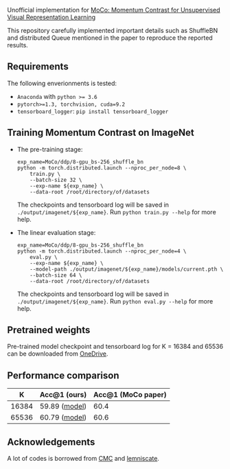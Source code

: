 Unofficial implementation for [MoCo: Momentum Contrast for Unsupervised Visual Representation Learning](https://arxiv.org/abs/1911.05722)

This repository carefully implemented important details such as ShuffleBN and distributed Queue mentioned in the paper to reproduce the reported results.

## Requirements

The following enverionments is tested:

* `Anaconda` with `python >= 3.6`
* `pytorch>=1.3, torchvision, cuda=9.2`
* `tensorboard_logger`: `pip install tensorboard_logger`

## Training Momentum Contrast on ImageNet

* The pre-training stage:

  ```
  exp_name=MoCo/ddp/8-gpu_bs-256_shuffle_bn
  python -m torch.distributed.launch --nproc_per_node=8 \
      train.py \
      --batch-size 32 \
      --exp-name ${exp_name} \
      --data-root /root/directory/of/datasets
  ```

  The checkpoints and tensorboard log will be saved in `./output/imagenet/${exp_name}`. Run `python train.py --help` for more help.
  
* The linear evaluation stage:

  ```
  exp_name=MoCo/ddp/8-gpu_bs-256_shuffle_bn
  python -m torch.distributed.launch --nproc_per_node=4 \
      eval.py \
      --exp-name ${exp_name} \
      --model-path ./output/imagenet/${exp_name}/models/current.pth \
      --batch-size 64 \
      --data-root /root/directory/of/datasets
  ```

  The checkpoints and tensorboard log will be saved in `./output/imagenet/${exp_name}`. Run `python eval.py --help` for more help.

## Pretrained weights

Pre-trained model checkpoint and tensorboard log for K = 16384 and 65536 can be downloaded from [OneDrive](https://1drv.ms/u/s!AsaPPmtCAq08pEsUojFnhhnGLG8F?e=zFwbGY).

## Performance comparison

| K     | Acc@1 (ours) | Acc@1 (MoCo paper) |
| ----- | ------------ | ------------------ |
| 16384 | 59.89 ([model](https://1drv.ms/u/s!AsaPPmtCAq08pFfk01K2l2T7Hv9P?e=uI1vGx))        | 60.4               |
| 65536 | 60.79 ([model](https://1drv.ms/u/s!AsaPPmtCAq08pFa2xJRkILatNLh8?e=IMt2xg))       | 60.6               |

## Acknowledgements

A lot of codes is borrowed from [CMC](https://github.com/HobbitLong/CMC) and [lemniscate](https://github.com/zhirongw/lemniscate.pytorch).

